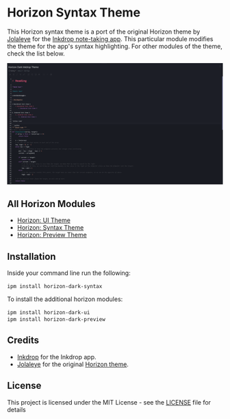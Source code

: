 # Horizon Syntax Theme

This Horizon syntax theme is a port of the original Horizon theme by [Jolaleye](https://github.com/jolaleye) for the [Inkdrop note-taking app](https://www.inkdrop.app/). This particular module modifies the theme for the app's syntax highlighting. For other modules of the theme, check the list below.

![Screenshot showcasing the Horizon Syntax theme](doc/syntax-screenshot.png)

## All Horizon Modules
- [Horizon: UI Theme](https://github.com/cdevoogd/inkdrop-horizon-ui-theme)
- [Horizon: Syntax Theme](https://github.com/cdevoogd/inkdrop-horizon-syntax-theme)
- [Horizon: Preview Theme](https://github.com/cdevoogd/inkdrop-horizon-preview-theme)

## Installation

Inside your command line run the following:
```
ipm install horizon-dark-syntax
```

To install the additional horizon modules:
```
ipm install horizon-dark-ui
ipm install horizon-dark-preview
```

## Credits

- [Inkdrop](https://www.inkdrop.app/) for the Inkdrop app.
- [Jolaleye](https://github.com/jolaleye) for the original [Horizon theme](https://horizontheme.netlify.app/).

## License

This project is licensed under the MIT License - see the [LICENSE](LICENSE) file for details
